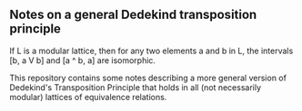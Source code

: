 
## Notes on a general Dedekind transposition principle

If L is a modular lattice, then for any two elements a and b in L,
the intervals [b, a V b] and [a ^ b, a] are isomorphic.

This repository contains some notes describing a more general version of
Dedekind's Transposition Principle that holds in all (not necessarily modular)
lattices of equivalence relations.
